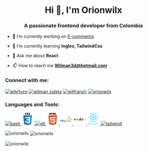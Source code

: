 <h1 align="center">Hi 👋, I'm Orionwilx</h1>
<h3 align="center">A passionate frontend developer from Colombia</h3>

- 🔭 I’m currently working on [E-commerce](https://github.com/Orionwilx/E-Commers)

- 🌱 I’m currently learning **Ingles, TailwindCss**

- 💬 Ask me about **React**

- 📫 How to reach me **Wilman3d@hotmail.com**

<h3 align="left">Connect with me:</h3>
<p align="left">
<a href="https://twitter.com/wilxzn" target="blank"><img align="center" src="https://raw.githubusercontent.com/rahuldkjain/github-profile-readme-generator/master/src/images/icons/Social/twitter.svg" alt="wilxfyzn" height="30" width="40" /></a>
<a href="https://linkedin.com/in/wilman zuleta" target="blank"><img align="center" src="https://raw.githubusercontent.com/rahuldkjain/github-profile-readme-generator/master/src/images/icons/Social/linked-in-alt.svg" alt="wilman zuleta" height="30" width="40" /></a>
<a href="https://instagram.com/wilfranzn" target="blank"><img align="center" src="https://raw.githubusercontent.com/rahuldkjain/github-profile-readme-generator/master/src/images/icons/Social/instagram.svg" alt="wilfranzn" height="30" width="40" /></a>
<a href="https://discord.gg/orionwilx" target="blank"><img align="center" src="https://raw.githubusercontent.com/rahuldkjain/github-profile-readme-generator/master/src/images/icons/Social/discord.svg" alt="orionwilx" height="30" width="40" /></a>
</p>

<h3 align="left">Languages and Tools:</h3>
<p align="left"> <a href="https://www.gnu.org/software/bash/" target="_blank" rel="noreferrer"> <img src="https://www.vectorlogo.zone/logos/gnu_bash/gnu_bash-icon.svg" alt="bash" width="40" height="40"/> </a> <a href="https://www.w3schools.com/css/" target="_blank" rel="noreferrer"> <img src="https://raw.githubusercontent.com/devicons/devicon/master/icons/css3/css3-original-wordmark.svg" alt="css3" width="40" height="40"/> </a> <a href="https://git-scm.com/" target="_blank" rel="noreferrer"> <img src="https://www.vectorlogo.zone/logos/git-scm/git-scm-icon.svg" alt="git" width="40" height="40"/> </a> <a href="https://www.w3.org/html/" target="_blank" rel="noreferrer"> <img src="https://raw.githubusercontent.com/devicons/devicon/master/icons/html5/html5-original-wordmark.svg" alt="html5" width="40" height="40"/> </a> <a href="https://www.mysql.com/" target="_blank" rel="noreferrer"> <img src="https://raw.githubusercontent.com/devicons/devicon/master/icons/mysql/mysql-original-wordmark.svg" alt="mysql" width="40" height="40"/> </a> <a href="https://nodejs.org" target="_blank" rel="noreferrer"> <img src="https://raw.githubusercontent.com/devicons/devicon/master/icons/nodejs/nodejs-original-wordmark.svg" alt="nodejs" width="40" height="40"/> </a> <a href="https://reactjs.org/" target="_blank" rel="noreferrer"> <img src="https://raw.githubusercontent.com/devicons/devicon/master/icons/react/react-original-wordmark.svg" alt="react" width="40" height="40"/> </a> <a href="https://tailwindcss.com/" target="_blank" rel="noreferrer"> <img src="https://www.vectorlogo.zone/logos/tailwindcss/tailwindcss-icon.svg" alt="tailwind" width="40" height="40"/> </a> </p>

<p><img align="left" src="https://github-readme-stats.vercel.app/api/top-langs?username=orionwilx&show_icons=true&theme=dark&text_color=f0f0f0&bg_color=151515&locale=en&layout=compact" alt="orionwilx" /></p>

<p>&nbsp;<img align="center" src="https://github-readme-stats.vercel.app/api?username=orionwilx&show_icons=true&theme=dark&text_color=f0f0f0&bg_color=151515&locale=en" alt="orionwilx" /></p>

<p><img align="center" src="https://github-readme-streak-stats.herokuapp.com/?user=orionwilx&theme=dark" alt="orionwilx" /></p>

